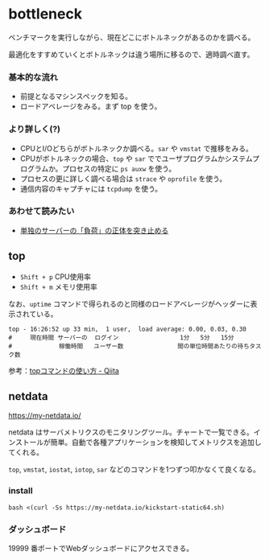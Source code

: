 # bottleneck

ベンチマークを実行しながら、現在どこにボトルネックがあるのかを調べる。

最適化をすすめていくとボトルネックは違う場所に移るので、適時調べ直す。

### 基本的な流れ

- 前提となるマシンスペックを知る。
- ロードアベレージをみる。まず top を使う。

### より詳しく(?)

- CPUとI/Oどちらがボトルネックか調べる。`sar` や `vmstat` で推移をみる。
- CPUがボトルネックの場合、`top` や `sar` ででユーザプログラムかシステムプログラムか。プロセスの特定に `ps auxw` を使う。
- プロセスの更に詳しく調べる場合は `strace` や `oprofile` を使う。
- 通信内容のキャプチャには `tcpdump` を使う。

### あわせて読みたい

- [単独のサーバーの「負荷」の正体を突き止める](http://tetsuyai.hatenablog.com/entry/20120105/1325750731)

## top

- `Shift + p` CPU使用率
- `Shift + m` メモリ使用率

なお、`uptime` コマンドで得られるのと同様のロードアベレージがヘッダーに表示されている。

```
top - 16:26:52 up 33 min,  1 user,  load average: 0.00, 0.03, 0.30
#     現在時間 サーバーの  ログイン                 1分   5分   15分
#             稼働時間   ユーザー数               間の単位時間あたりの待ちタスク数
```

参考：[topコマンドの使い方 \- Qiita](https://qiita.com/k0kubun/items/7368c323d90f24a00c2f)


## netdata

https://my-netdata.io/

netdata はサーバメトリクスのモニタリングツール。チャートで一覧できる。インストールが簡単。自動で各種アプリケーションを検知してメトリクスを追加してくれる。

`top`, `vmstat`, `iostat`, `iotop`, `sar` などのコマンドを1つずつ叩かなくて良くなる。

### install

```
bash <(curl -Ss https://my-netdata.io/kickstart-static64.sh)
```

### ダッシュボード

19999 番ポートでWebダッシュボードにアクセスできる。
